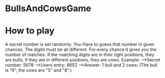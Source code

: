 # BullsAndCowsGame
# How to play

A secret number is set randomly.
You Have to guess that number in given chances. 
The digits must be all different. 
For every chance it gives you the number of matches. 
If the matching digits are in their right positions, they are bulls, 
if they are in different positions, they are cows. 
Example:
-->Secret number: 5678 
-->Users entry: 8652
-->Answer: 1 bull and 2 cows. (The bull is "6", the cows are "5" and "8".)
